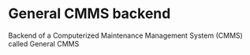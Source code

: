 # General CMMS backend

Backend of a Computerized Maintenance Management System (CMMS) called General CMMS
